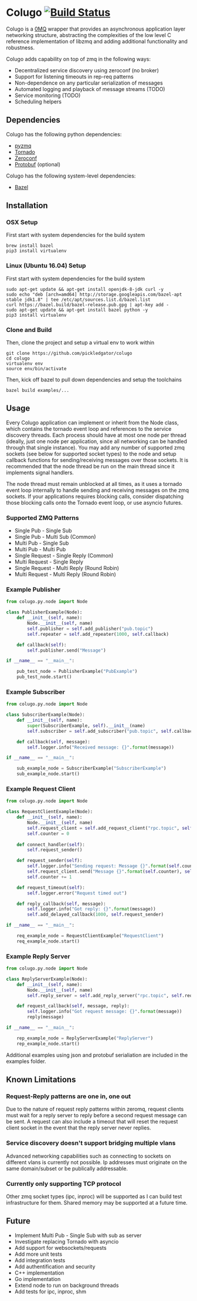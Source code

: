 # Colugo [![Build Status](https://travis-ci.org/pickledgator/colugo.svg?branch=master)](https://travis-ci.org/pickledgator/colugo)

Colugo is a [0MQ](http://zeromq.org/) wrapper that provides an asynchronous application layer networking structure, abstracting the complexities of the low level C reference implementation of libzmq and adding additional functionality and robustness.

Colugo adds capability on top of zmq in the following ways:
* Decentralized service discovery using zeroconf (no broker)
* Support for listening timeouts in rep-req patterns
* Non-dependence on any particular serialization of messages
* Automated logging and playback of message streams (TODO)
* Service monitoring (TODO)
* Scheduling helpers

## Dependencies
Colugo has the following python dependencies:
* [pyzmq](https://github.com/zeromq/pyzmq)
* [Tornado](https://github.com/tornadoweb/tornado)
* [Zeroconf](https://github.com/jstasiak/python-zeroconf)
* [Protobuf](https://github.com/google/protobuf) (optional)

Colugo has the following system-level dependencies:
* [Bazel](https://github.com/bazelbuild/bazel)

## Installation

### OSX Setup
First start with system dependencies for the build system
```shell
brew install bazel
pip3 install virtualenv
```

### Linux (Ubuntu 16.04) Setup
First start with system dependencies for the build system
```shell
sudo apt-get update && apt-get install openjdk-8-jdk curl -y
sudo echo "deb [arch=amd64] http://storage.googleapis.com/bazel-apt stable jdk1.8" | tee /etc/apt/sources.list.d/bazel.list
curl https://bazel.build/bazel-release.pub.gpg | apt-key add -
sudo apt-get update && apt-get install bazel python -y
pip3 install virtualenv
```

### Clone and Build
Then, clone the project and setup a virtual env to work within
```shell
git clone https://github.com/pickledgator/colugo
cd colugo
virtualenv env
source env/bin/activate
```

Then, kick off bazel to pull down dependencies and setup the toolchains
```shell
bazel build examples/...
```

## Usage
Every Colugo application can implement or inherit from the Node class, which contains the tornado event loop and references to the service discovery threads. Each process should have at most one node per thread (ideally, just one node per application, since all networking can be handled through that single instance). You may add any number of supported zmq sockets (see below for supported socket types) to the node and setup callback functions for sending/receiving messages over those sockets. It is recommended that the node thread be run on the main thread since it implements signal handlers.

The node thread must remain unblocked at all times, as it uses a tornado event loop internally to handle sending and receiving messages on the zmq sockets. If your applications requires blocking calls, consider dispatching those blocking calls onto the Tornado event loop, or use asyncio futures.

### Supported ZMQ Patterns
* Single Pub - Single Sub
* Single Pub - Multi Sub (Common)
* Multi Pub - Single Sub
* Multi Pub - Multi Pub
* Single Request - Single Reply (Common)
* Multi Request - Single Reply
* Single Request - Multi Reply (Round Robin)
* Multi Request - Multi Reply (Round Robin)

### Example Publisher
```python
from colugo.py.node import Node

class PublisherExample(Node):
    def __init__(self, name):
        Node.__init__(self, name)
        self.publisher = self.add_publisher("pub.topic")
        self.repeater = self.add_repeater(1000, self.callback)

    def callback(self):
        self.publisher.send("Message")

if __name__ == "__main__":

    pub_test_node = PublisherExample("PubExample")
    pub_test_node.start()
```

### Example Subscriber
```python
from colugo.py.node import Node

class SubscriberExample(Node):
    def __init__(self, name):
        super(SubscriberExample, self).__init__(name)
        self.subscriber = self.add_subscriber("pub.topic", self.callback)

    def callback(self, message):
        self.logger.info("Received message: {}".format(message))

if __name__ == "__main__":

    sub_example_node = SubscriberExample("SubscriberExample")
    sub_example_node.start()
```

### Example Request Client
```python
from colugo.py.node import Node

class RequestClientExample(Node):
    def __init__(self, name):
        Node.__init__(self, name)
        self.request_client = self.add_request_client("rpc.topic", self.connect_handler)
        self.counter = 0
        
    def connect_handler(self):
        self.request_sender()

    def request_sender(self):
        self.logger.info("Sending request: Message {}".format(self.counter))
        self.request_client.send("Message {}".format(self.counter), self.reply_callback, timeout_handler = self.request_timeout)
        self.counter += 1

    def request_timeout(self):
        self.logger.error("Request timed out")

    def reply_callback(self, message):
        self.logger.info("Got reply: {}".format(message))
        self.add_delayed_callback(1000, self.request_sender)

if __name__ == "__main__":

    req_example_node = RequestClientExample("RequestClient")
    req_example_node.start()
```

### Example Reply Server
```python
from colugo.py.node import Node

class ReplyServerExample(Node):
    def __init__(self, name):
        Node.__init__(self, name)
        self.reply_server = self.add_reply_server("rpc.topic", self.request_callback)

    def request_callback(self, message, reply):
        self.logger.info("Got request message: {}".format(message))
        reply(message)

if __name__ == "__main__":

    rep_example_node = ReplyServerExample("ReplyServer")
    rep_example_node.start()
```

Additional examples using json and protobuf serialiation are included in the examples folder.

## Known Limitations
### Request-Reply patterns are one in, one out
Due to the nature of request reply patterns within zeromq, request clients must wait for a reply server to reply before a second request message can be sent. A request can also include a timeout that will reset the request client socket in the event that the reply server never replies.

### Service discovery doesn't support bridging multiple vlans
Advanced networking capabilities such as connecting to sockets on different vlans is currently not possible. Ip addresses must originate on the same domain/subset or be publically addressable.

### Currently only supporting TCP protocol
Other zmq socket types (ipc, inproc) will be supported as I can build test infrastructure for them. Shared memory may be supported at a future time.

## Future
* Implement Multi Pub - Single Sub with sub as server
* Investigate replacing Tornado with asyncio
* Add support for websockets/requests
* Add more unit tests
* Add integration tests
* Add authentification and security
* C++ implementation
* Go implementation
* Extend node to run on background threads
* Add tests for ipc, inproc, shm
